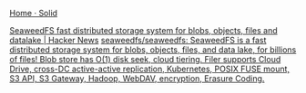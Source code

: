 
[Home · Solid](https://solidproject.org/)

[SeaweedFS fast distributed storage system for blobs, objects, files and datalake | Hacker News](https://news.ycombinator.com/item?id=39235593)
[seaweedfs/seaweedfs: SeaweedFS is a fast distributed storage system for blobs, objects, files, and data lake, for billions of files! Blob store has O(1) disk seek, cloud tiering. Filer supports Cloud Drive, cross-DC active-active replication, Kubernetes, POSIX FUSE mount, S3 API, S3 Gateway, Hadoop, WebDAV, encryption, Erasure Coding.](https://github.com/seaweedfs/seaweedfs)
